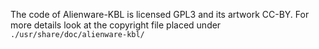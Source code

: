 
The code of Alienware-KBL is licensed GPL3 and its artwork CC-BY. For more details look at the copyright file placed under `./usr/share/doc/alienware-kbl/`
